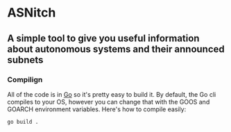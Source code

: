 # ASNitch

## A simple tool to give you useful information about autonomous systems and their announced subnets


### Compilign
All of the code is in [Go](https://go.dev) so it's pretty easy to build it. By default, the Go cli compiles to your OS, however you can change that with the GOOS and GOARCH environment variables.
Here's how to compile easily:
```bash
go build .
```

